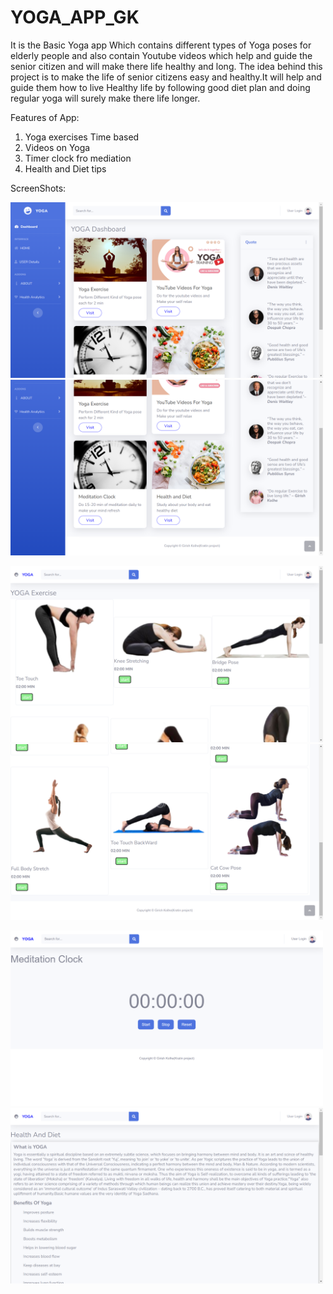 # YOGA_APP_GK

It is the Basic Yoga app Which contains different types of Yoga poses for elderly people and also contain Youtube videos which help and guide the senior citizen and will make there life healthy and long.
The idea behind this project is to make the life of senior citizens easy and healthy.It will help and guide them how to live Healthy life by following good diet plan and doing regular yoga will surely make there life longer.

Features of App:
1. Yoga exercises Time based
2. Videos on Yoga
3. Timer clock fro mediation
4. Health and Diet tips

ScreenShots:
<p><img src="screenshot/s1.png" width="500px"/>
<img src="screenshot/s2.png" width="500px"/></p>
<p><img src="screenshot/s3.png" width="500px"/>
<img src="screenshot/s4.png" width="500px"/></p>
<p><img src="screenshot/s5.png" width="500px"/>
<img src="screenshot/s6.png" width="500px"/></p>

